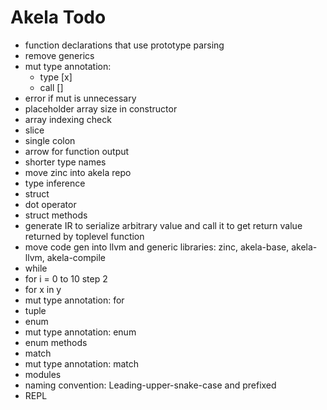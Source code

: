 # Akela Todo
* function declarations that use prototype parsing
* remove generics
* mut type annotation:
  * type [x]
  * call []
* error if mut is unnecessary
* placeholder array size in constructor
* array indexing check
* slice
* single colon
* arrow for function output
* shorter type names
* move zinc into akela repo
* type inference
* struct
* dot operator
* struct methods
* generate IR to serialize arbitrary value and call it to get return value returned by toplevel function
* move code gen into llvm and generic libraries: zinc, akela-base, akela-llvm, akela-compile
* while
* for i = 0 to 10 step 2
* for x in y
* mut type annotation: for
* tuple
* enum
* mut type annotation: enum
* enum methods
* match
* mut type annotation: match
* modules
* naming convention: Leading-upper-snake-case and prefixed
* REPL